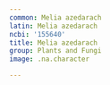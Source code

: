 ```yaml
---
common: Melia azedarach
latin: Melia azedarach
ncbi: '155640'
title: Melia azedarach
group: Plants and Fungi
image: .na.character

---
```

